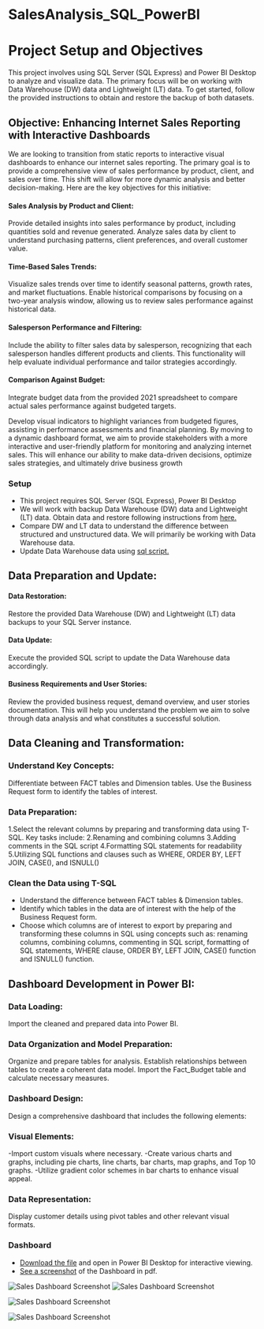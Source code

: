# SalesAnalysis_SQL_PowerBI


# Project Setup and Objectives

This project involves using SQL Server (SQL Express) and Power BI Desktop to analyze and visualize data. The primary focus will be on working with Data Warehouse (DW) data and Lightweight (LT) data. To get started, follow the provided instructions to obtain and restore the backup of both datasets.


## Objective: Enhancing Internet Sales Reporting with Interactive Dashboards

We are looking to transition from static reports to interactive visual dashboards to enhance our internet sales reporting. The primary goal is to provide a comprehensive view of sales performance by product, client, and sales over time. This shift will allow for more dynamic analysis and better decision-making. Here are the key objectives for this initiative:

#### Sales Analysis by Product and Client:

Provide detailed insights into sales performance by product, including quantities sold and revenue generated.
Analyze sales data by client to understand purchasing patterns, client preferences, and overall customer value.

#### Time-Based Sales Trends:

Visualize sales trends over time to identify seasonal patterns, growth rates, and market fluctuations.
Enable historical comparisons by focusing on a two-year analysis window, allowing us to review sales performance against historical data.

#### Salesperson Performance and Filtering:

Include the ability to filter sales data by salesperson, recognizing that each salesperson handles different products and clients. This functionality will help evaluate individual performance and tailor strategies accordingly.

#### Comparison Against Budget:

Integrate budget data from the provided 2021 spreadsheet to compare actual sales performance against budgeted targets.

Develop visual indicators to highlight variances from budgeted figures, assisting in performance assessments and financial planning.
By moving to a dynamic dashboard format, we aim to provide stakeholders with a more interactive and user-friendly platform for monitoring and analyzing internet sales. This will enhance our ability to make data-driven decisions, optimize sales strategies, and ultimately drive business growth




### Setup
- This project requires SQL Server (SQL Express), Power BI Desktop
- We will work with backup Data Warehouse (DW) data and Lightweight (LT) data. Obtain data and restore following instructions from [here.](https://docs.microsoft.com/en-us/sql/samples/adventureworks-install-configure?view=sql-server-ver15&tabs=ssms)
- Compare DW and LT data to understand the difference between structured and unstructured data. We will primarily be working with Data Warehouse data.
- Update Data Warehouse data using [sql script.](https://github.com/hariramgit/SQL-Power-BI---Sales-Analysis/blob/main/Update_base_DB_SQL)

## Data Preparation and Update:

#### Data Restoration:
Restore the provided Data Warehouse (DW) and Lightweight (LT) data backups to your SQL Server instance.
#### Data Update:
Execute the provided SQL script to update the Data Warehouse data accordingly.

#### Business Requirements and User Stories:
Review the provided business request, demand overview, and user stories documentation. This will help you understand the problem we aim to solve through data analysis and what constitutes a successful solution.

## Data Cleaning and Transformation:

### Understand Key Concepts:

Differentiate between FACT tables and Dimension tables.
Use the Business Request form to identify the tables of interest.

### Data Preparation:

1.Select the relevant columns by preparing and transforming data using T-SQL. Key tasks include:
2.Renaming and combining columns
3.Adding comments in the SQL script
4.Formatting SQL statements for readability
5.Utilizing SQL functions and clauses such as WHERE, ORDER BY, LEFT JOIN, CASE(), and ISNULL()

### Clean the Data using T-SQL
- Understand the difference between FACT tables & Dimension tables.
- Identify which tables in the data are of interest with the help of the Business Request form.
- Choose which columns are of interest to export by preparing and transforming these columns in SQL using concepts such as: renaming columns, combining columns, commenting in SQL script, formatting of SQL statements, WHERE clause, ORDER BY, LEFT JOIN, CASE() function and ISNULL() function.

  

## Dashboard Development in Power BI:

### Data Loading:
Import the cleaned and prepared data into Power BI.

### Data Organization and Model Preparation:

Organize and prepare tables for analysis.
Establish relationships between tables to create a coherent data model.
Import the Fact_Budget table and calculate necessary measures.

### Dashboard Design:
Design a comprehensive dashboard that includes the following elements:

### Visual Elements:
-Import custom visuals where necessary.
-Create various charts and graphs, including pie charts, line charts, bar charts, map graphs, and Top 10 graphs.
-Utilize gradient color schemes in bar charts to enhance visual appeal.

### Data Representation:
Display customer details using pivot tables and other relevant visual formats.



### Dashboard
- [Download the file](https://github.com/hariramgit/SQL-Power-BI---Sales-Analysis/blob/main/Final%20Report.pbix) and open in Power BI Desktop for interactive viewing.
- [See a screenshot](https://github.com/hariramgit/SQL-Power-BI---Sales-Analysis/blob/main/Sales%20Report.pdf) of the Dashboard in pdf.



![Sales Dashboard Screenshot](https://github.com/your-username/your-repo-name/blob/main/images/screenshot.png)
![Sales Dashboard Screenshot](https://github.com/your-username/your-repo-name/blob/main/images/screenshot.png)

![Sales Dashboard Screenshot](https://github.com/your-username/your-repo-name/blob/main/images/screenshot.png)

![Sales Dashboard Screenshot](https://github.com/your-username/your-repo-name/blob/main/images/screenshot.png)



